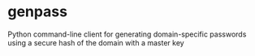# genpass
Python command-line client for generating domain-specific passwords using a secure hash of the domain with a master key
